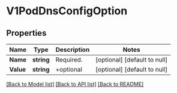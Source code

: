 # V1PodDnsConfigOption

## Properties
Name | Type | Description | Notes
------------ | ------------- | ------------- | -------------
**Name** | **string** | Required. | [optional] [default to null]
**Value** | **string** | +optional | [optional] [default to null]

[[Back to Model list]](../README.md#documentation-for-models) [[Back to API list]](../README.md#documentation-for-api-endpoints) [[Back to README]](../README.md)

